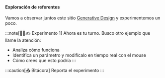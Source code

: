 #### Exploración de referentes 

Vamos a observar juntos este sitio [Generative Design](http://www.generative-gestaltung.de/2/) y experimentemos un poco. 

:::note[🧐🧪✍️ Experimento 1]
Ahora es tu turno. Busco otro ejemplo que llame la atención:

* Analiza cómo funciona
* Identifica un parámetro y modifícalo en tiempo real con el mouse
* Cómo crees que esto podría 
:::


:::caution[📤 Bitácora] 
Reporta el experimento 
:::
